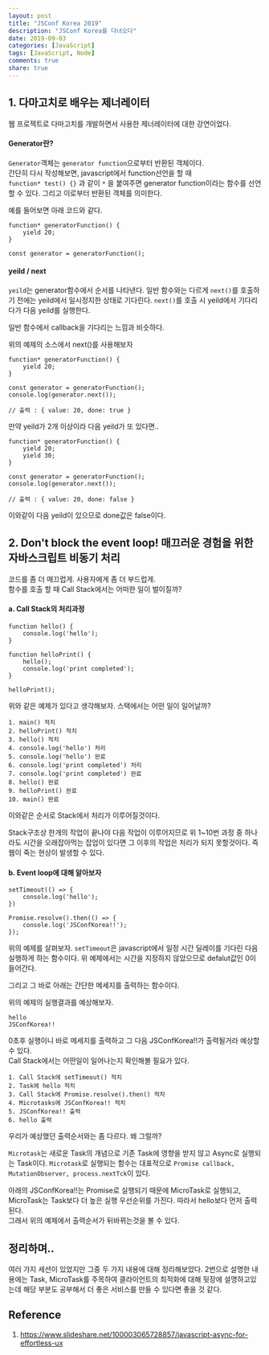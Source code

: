 ```yaml
---
layout: post
title: "JSConf Korea 2019"
description: "JSConf Korea를 다녀오다"
date: 2019-09-03
categories: [JavaScript]
tags: [JavaScript, Node]
comments: true
share: true
---
```


## 1. 다마고치로 배우는 제너레이터
웹 프로젝트로 다마고치를 개발하면서 사용한 제너레이터에 대한 강연이었다.

#### Generator란?
`Generator`객체는 `generator function`으로부터 반환된 객체이다.  
간단히 다시 작성해보면, javascript에서 function선언을 할 때  
`function* test() {}` 과 같이 `*` 을 붙여주면 generator function이라는 함수를 선언할 수 있다. 그리고 이로부터 반환된 객체를 의미한다.

예를 들어보면 아래 코드와 같다.
```
function* generatorFunction() {
    yield 20;
}

const generator = generatorFunction();
```

#### yeild / next
`yeild`는 generator함수에서 순서를 나타낸다. 일반 함수와는 다르게 `next()`를 호출하기 전에는 yeild에서 일시정지한 상태로 기다린다. `next()`를 호출 시 yeild에서 기다리다가 다음 yeild를 실행한다.

일반 함수에서 callback을 기다리는 느낌과 비슷하다.

위의 예제의 소스에서 next()를 사용해보자
```
function* generatorFunction() {
    yield 20;
}

const generator = generatorFunction();
console.log(generator.next());

// 출력 : { value: 20, done: true }
```

만약 yeild가 2개 이상이라 다음 yeild가 또 있다면..
```
function* generatorFunction() {
    yield 20;
    yield 30;
}

const generator = generatorFunction();
console.log(generator.next());

// 출력 : { value: 20, done: false }
```
이와같이 다음 yeild이 있으므로 done값은 false이다.

## 2. Don't block the event loop! 매끄러운 경험을 위한 자바스크립트 비동기 처리
코드를 좀 더 매끄럽게. 사용자에게 좀 더 부드럽게.  
함수를 호출 할 때 Call Stack에서는 어떠한 일이 벌이질까? 

#### a. Call Stack의 처리과정
```
function hello() {
    console.log('hello');
}

function helloPrint() {
    hello();
    console.log('print completed');
}

helloPrint();
```

위와 같은 예제가 있다고 생각해보자.
스택에서는 어떤 일이 일어날까?

```
1. main() 적치
2. helloPrint() 적치
3. hello() 적치
4. console.log('hello') 처리
5. console.log('hello') 완료
6. console.log('print completed') 처리
7. console.log('print completed') 완료
8. hello() 완료
9. helloPrint() 완료
10. main() 완료
```
이와같은 순서로 Stack에서 처리가 이루어질것이다.

Stack구조상 한개의 작업이 끝나야 다음 작업이 이루어지므로 위 1~10번 과정 중 하나라도 시간을 오래잡아먹는 잡업이 있다면 그 이후의 작업은 처리가 되지 못할것이다. 즉 웹이 죽는 현상이 발생할 수 있다.


#### b. Event loop에 대해 알아보자
```
setTimeout(() => {
    console.log('hello');
})

Promise.resolve().then(() => {
    console.log('JSConfKorea!!');
});
```

위의 예제를 살펴보자.
`setTimeout`은 javascript에서 일정 시간 딜레이를 기다린 다음 실행하게 하는 함수이다. 위 예제에서는 시간을 지정하지 않았으므로 defalut값인 0이 들어간다.

그리고 그 바로 아래는 간단한 메세지를 출력하는 함수이다.

위의 예제의 실행결과를 예상해보자.
```
hello
JSConfKorea!!
```
0초후 실행이니 바로 메세지를 출력하고 그 다음 JSConfKorea!!가 출력될거라 예상할 수 있다.  
Call Stack에서는 어떤일이 일어나는지 확인해볼 필요가 있다.

```
1. Call Stack에 setTimeout() 적치
2. Task에 hello 적치
3. Call Stack에 Promise.resolve().then() 적치
4. Microtasks에 JSConfKorea!! 적치
5. JSConfKorea!! 출력 
6. hello 출력
```
우리가 예상했던 출력순서와는 좀 다르다. 왜 그럴까?

`Microtask`는 새로운 Task의 개념으로 기존 Task에 영향을 받지 않고 Async로 실행되는 Task이다. `Microtask`로 실행되는 함수는 대표적으로 `Promise callback, MutationObserver, process.nextTck`이 있다.

아래의 JSConfKorea!!는 Promise로 실행되기 때문에 MicroTask로 실행되고, MicroTask는 Task보다 더 높은 실행 우선순위를 가진다. 따라서 hello보다 먼저 출력된다.    
그래서 위의 예제에서 출력순서가 뒤바뀌는것을 볼 수 있다.


## 정리하며..
여러 가지 세션이 있었지만 그중 두 가지 내용에 대해 정리해보았다. 2번으로 설명한 내용에는 Task, MicroTask를 주목하여 클라이언트의 최적화에 대해 뒷장에 설명하고있는데 해당 부분도 공부해서 더 좋은 서비스를 만들 수 있다면 좋을 것 같다.

## Reference
1. https://www.slideshare.net/100003065728857/javascript-async-for-effortless-ux